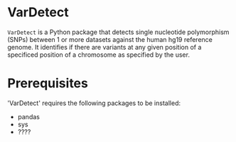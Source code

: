 # VarDetect
`VarDetect` is a Python package that detects single nucleotide polymorphism (SNPs) between 1 or more datasets against the human hg19 reference genome. It identifies if there are variants at any given position of a specificed position of a chromosome as specified by the user. 

# Prerequisites
'VarDetect' requires the following packages to be installed: 
+ pandas
+ sys
+ ????
